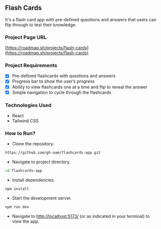 ## Flash Cards
It's a flash card app with pre-defined questions and answers that users can flip through to test their knowledge.

### Project Page URL
[https://roadmap.sh/projects/flash-cards](https://roadmap.sh/projects/flash-cards)

### Project Requirements
- [x] Pre-defined flashcards with questions and answers
- [x] Progress bar to show the user’s progress
- [x] Ability to view flashcards one at a time and flip to reveal the answer
- [x] Simple navigation to cycle through the flashcards

### Technologies Used
* React
* Tailwind CSS

### How to Run?
* Clone the repository.
```bash
https://github.com/gh-aam/flashcards-app.git
```
* Navigate to project directory.
```bash
cd flashcards-app
```
* Install dependencies.
```bash
npm install
```
* Start the development server.
```bash
npm run dev
```
* Navigate to [http://localhost:5173/](http://localhost:5173/) (or as indicated in your terminal) to view the app.
